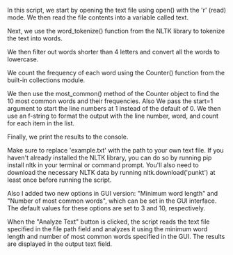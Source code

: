In this script, we start by opening the text file using open() with the 'r' (read) mode. We then read the file contents into a variable called text.

Next, we use the word_tokenize() function from the NLTK library to tokenize the text into words.

We then filter out words shorter than 4 letters and convert all the words to lowercase.

We count the frequency of each word using the Counter() function from the built-in collections module.

We then use the most_common() method of the Counter object to find the 10 most common words and their frequencies.
Also We pass the start=1 argument to start the line numbers at 1 instead of the default of 0. We then use an f-string to format the output with the line number, word, and count for each item in the list.

Finally, we print the results to the console.

Make sure to replace 'example.txt' with the path to your own text file. If you haven't already installed the NLTK library, you can do so by running pip install nltk in your terminal or command prompt. You'll also need to download the necessary NLTK data by running nltk.download('punkt') at least once before running the script.

Also I added two new options in GUI version: "Minimum word length" and "Number of most common words", which can be set in the GUI interface. The default values for these options are set to 3 and 10, respectively.

When the "Analyze Text" button is clicked, the script reads the text file specified in the file path field and analyzes it using the minimum word length and number of most common words specified in the GUI. The results are displayed in the output text field.